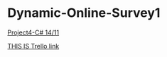 # Dynamic-Online-Survey1

[Project4-C# 14/11](https://miro.com/app/board/uXjVP95mk7I=/)

[THIS IS Trello link](https://trello.com/b/jsbKnogu/survey)
